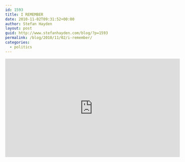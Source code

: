 ```yaml
---
id: 1593
title: I REMEMBER
date: 2010-11-02T09:31:52+00:00
author: Stefan Hayden
layout: post
guid: http://www.stefanhayden.com/blog/?p=1593
permalink: /blog/2010/11/02/i-remember/
categories:
  - politics
---
```

<iframe width="560" height="315" src="https://www.youtube.com/embed/8BJfMPxQuiU" title="YouTube video player" frameborder="0" allow="accelerometer; autoplay; clipboard-write; encrypted-media; gyroscope; picture-in-picture" allowfullscreen></iframe>
